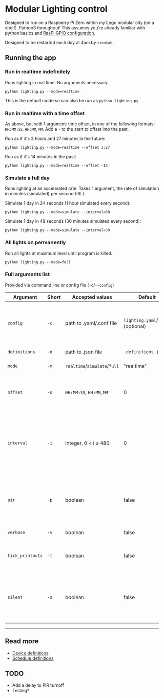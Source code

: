 # Modular Lighting control

Designed to run on a Raspberry Pi Zero within my Lego modular city (on a shelf). Python3 throughout!
This assumes you're already familiar with python basics and [RasPi GPIO configuration](https://thepihut.com/blogs/raspberry-pi-tutorials/27968772-turning-on-an-led-with-your-raspberry-pis-gpio-pins).

Designed to be restarted each day at 4am by `crontab`.

## Running the app

### Run in realtime indefinitely

Runs lighting in real time.
No arguments necessary.

```python lighting.py --mode=realtime```

This is the default mode so can also be run as `python lighting.py`.

### Run in realtime with a time offset

As above, but with 1 argument: time offset, in one of the following formats: `HH:MM:SS`, `HH:MM`, `MM`. Add a `-` to the start to offset into the past.

Run as if it's 3 hours and 27 minutes in the future:

```python lighting.py --mode=realtime --offset 3:27```

Run as if it's 14 minutes in the past:

```python lighting.py --mode=realtime --offset -14```

### Simulate a full day

Runs lighting at an accelerated rate. Takes 1 argument, the rate of simulation in minutes (simulated) per second (IRL). 

Simulate 1 day in 24 seconds (1 hour simulated every second):

```python lighting.py --mode=simulate --interval=60```

Simulate 1 day in 48 seconds (30 minutes simulated every second):

```python lighting.py --mode=simulate --interval=30```

### All lights on permanently

Run all lights at maximum level until program is killed..

```python lighting.py --mode=full```

### Full arguments list

Provided via command line or config file (`-c`/`--config`)


|Argument        |Short|Accepted values             |Default                           |Purpose|
|---             |---  |---                         |---                               |---    |
|`config`        |`-c` |path to .yaml/.conf file    |`lighting.yaml`/`.conf` (optional)|Config file for arguments below, via [configargparse](https://pypi.org/project/ConfigArgParse/). Examples provided in `config/`|
|`definitions`   |`-d` |path to .json file          |`.definitions.json`               |Definitions file. Explained [here](devices.md).|
|`mode`          |`-m` |`realtime`/`simulate`/`full`|"realtime"                        |Lighting mode. See above.|
|`offset`        |`-o` |`HH:MM:SS`, `HH:MM`, `MM`   |0                                 |Realtime: time difference from current. See above. Simulate/full: Ignored.|
|`interval`      |`-i` |integer, 0 < i ≤ 480       |0                                 |Simulate: Interval between simulation ticks. Equal to minutes simulated per second. Realtime/full: Ignored.|
|`pir`           |`-p` |boolean                     |false                             |Use a PIR sensor (defined in `definitions.py`) to slowly dim lights to 0 when no movement is detected|
|`verbose`       |`-v` |boolean                     |false                             |Verbose debug output|
|`tick_printouts`|`-t` |boolean                     |false                             |Print/log a timestamp every tick. Ignores other log settings.|
|`silent`        |`-s` |boolean                     |false                             |Remove all console output. Especially useful for running in the background. Overrides `verbose`.|

---

## Read more

- [Device definitions](devices.md)
- [Schedule definitions](schedules.md)

## TODO

- Add a delay to PIR turnoff
- Testing?